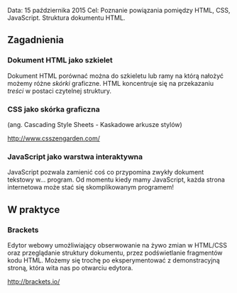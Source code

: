 Data: 15 października 2015
Cel: Poznanie powiązania pomiędzy HTML, CSS, JavaScript. Struktura dokumentu HTML.

## Zagadnienia

### Dokument HTML jako szkielet
Dokument HTML porównać można do szkieletu lub ramy na którą nałożyć możemy różne *skórki* graficzne. HTML koncentruje się na przekazaniu *treści* w postaci czytelnej struktury.

### CSS jako skórka graficzna
(ang. Cascading Style Sheets - Kaskadowe arkusze stylów)

http://www.csszengarden.com/

### JavaScript jako warstwa interaktywna
JavaScript pozwala zamienić coś co przypomina zwykły dokument tekstowy w... program. Od momentu kiedy mamy JavaScript, każda strona internetowa może stać się skomplikowanym programem!

## W praktyce

### Brackets
Edytor webowy umożliwiający obserwowanie na żywo zmian w HTML/CSS oraz przeglądanie struktury dokumentu, przez podświetlanie fragmentów kodu HTML. Możemy się trochę po eksperymentować z demonstracyjną stroną, która wita nas po otwarciu edytora.

http://brackets.io/
